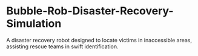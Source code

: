 # Bubble-Rob-Disaster-Recovery-Simulation
A disaster recovery robot designed to locate victims in inaccessible areas, assisting rescue teams in swift identification.
